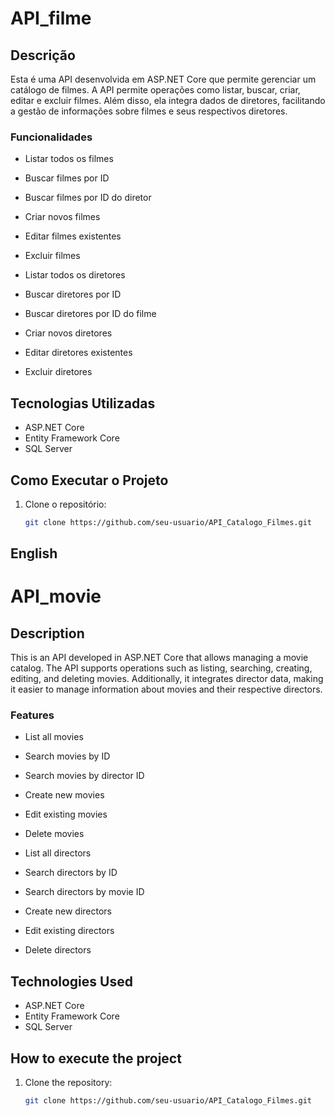 # API_filme

## Descrição

Esta é uma API desenvolvida em ASP.NET Core que permite gerenciar um catálogo de filmes. A API permite operações como listar, buscar, criar, editar e excluir filmes. Além disso, ela integra dados de diretores, facilitando a gestão de informações sobre filmes e seus respectivos diretores.

### Funcionalidades

- Listar todos os filmes
- Buscar filmes por ID
- Buscar filmes por ID do diretor
- Criar novos filmes
- Editar filmes existentes
- Excluir filmes

- Listar todos os diretores
- Buscar diretores por ID
- Buscar diretores por ID do filme
- Criar novos diretores
- Editar diretores existentes
- Excluir diretores

## Tecnologias Utilizadas

- ASP.NET Core
- Entity Framework Core
- SQL Server

## Como Executar o Projeto

1. Clone o repositório:
   ```bash
   git clone https://github.com/seu-usuario/API_Catalogo_Filmes.git


## English

# API_movie

## Description

This is an API developed in ASP.NET Core that allows managing a movie catalog. The API supports operations such as listing, searching, creating, editing, and deleting movies. Additionally, it integrates director data, making it easier to manage information about movies and their respective directors.

### Features

- List all movies
- Search movies by ID
- Search movies by director ID
- Create new movies
- Edit existing movies
- Delete movies

- List all directors
- Search directors by ID
- Search directors by movie ID
- Create new directors
- Edit existing directors
- Delete directors

## Technologies Used

- ASP.NET Core
- Entity Framework Core
- SQL Server

## How to execute the project

1. Clone the repository:
   ```bash
   git clone https://github.com/seu-usuario/API_Catalogo_Filmes.git

